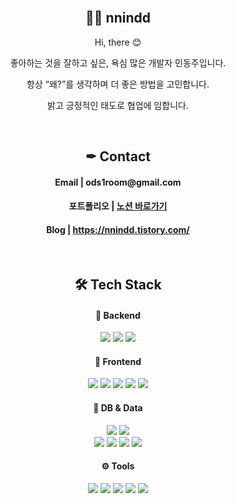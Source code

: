 <br/>

<h2 align="center"> 👩‍💻 nnindd </h2>

<p align="center">
Hi, there 😊
</p>
<p align="center">
좋아하는 것을 잘하고 싶은, 욕심 많은 개발자 민동주입니다.
</p>
<p align="center">
항상 “왜?”를 생각하며 더 좋은 방법을 고민합니다.
</p>
<p align="center">
밝고 긍정적인 태도로 협업에 임합니다.
</p>
<br/>

<h2 align="center">✒ Contact </h2>
<h4 align="center">Email | ods1room@gmail.com</h4>
<h4 align="center">포트폴리오 | <a href="https://nnindd.notion.site/8a910ef6f51043f2847f687b1f80c801?pvs=4">노션 바로가기</a></h4>
<h4 align="center">Blog | <a href="https://nnindd.tistory.com">https://nnindd.tistory.com/</a></h4>

<br/>

<h2 align="center">🛠 Tech Stack</h2>

<h4 align="center">🤖 Backend</h4>
<div align="center">
  <img src="https://img.shields.io/badge/Java-007396?style=for-the-badge&logo=Java&logoColor=white""/>
  <img src="https://img.shields.io/badge/Spring-6DB33F?style=for-the-badge&logo=Spring&logoColor=white"/>
  <img src="https://img.shields.io/badge/SpringBoot-6DB33F?style=for-the-badge&logo=SpringBoot&logoColor=white"/>
</div>

<h4 align="center">💎 Frontend</h4>
<div align="center">
  <img src="https://img.shields.io/badge/JavaScript-F7DF1E?style=for-the-badge&logo=Javascript&logoColor=black"/>
  <img src="https://img.shields.io/badge/Vue-4FC08D?style=for-the-badge&logo=Vue.js&logoColor=white"/>
  <img src="https://img.shields.io/badge/Flutter-02569B?style=for-the-badge&logo=Flutter&logoColor=white"/>
  <img src="https://img.shields.io/badge/React-61DAFB?style=for-the-badge&logo=React&logoColor=white"/>
  <img src="http://img.shields.io/badge/-NextJS-000000?style=for-the-badge&logo=Next.js&logoColor=white"/>
</div>

<h4 align="center">💾 DB & Data</h4>
<div align="center">
  <img src="https://img.shields.io/badge/MySQL-4479A1?style=for-the-badge&logo=MySQL&logoColor=white"/>
  <img src="https://img.shields.io/badge/mongodb-47A248?style=for-the-badge&logo=mongodb&logoColor=white"/>
  <br/>
  <img src="https://img.shields.io/badge/python-3776AB?style=for-the-badge&logo=python&logoColor=white"/>
  <img src="https://img.shields.io/badge/apachespark-E25A1C?style=for-the-badge&logo=apachespark&logoColor=white"/>
  <img src="https://img.shields.io/badge/apachehadoop-66CCFF?style=for-the-badge&logo=apachehadoop&logoColor=black"/>
  <img src="https://img.shields.io/badge/pandas-150458?style=for-the-badge&logo=pandas&logoColor=white"/>
</div>

<h4 align="center">⚙️ Tools</h4>
<div align="center">
  <img src="https://img.shields.io/badge/figma-F24E1E?style=for-the-badge&logo=figma&logoColor=white"/>
  <img src="https://img.shields.io/badge/mattermost-0058CC?style=for-the-badge&logo=mattermost&logoColor=white"/>
  <img src="https://img.shields.io/badge/git-F05032?style=for-the-badge&logo=git&logoColor=white"/>
  <img src="https://img.shields.io/badge/jira-0052CC?style=for-the-badge&logo=jira&logoColor=white"/>
  <img src="https://img.shields.io/badge/notion-000000?style=for-the-badge&logo=notion&logoColor=white"/>
</div>

<br/>

